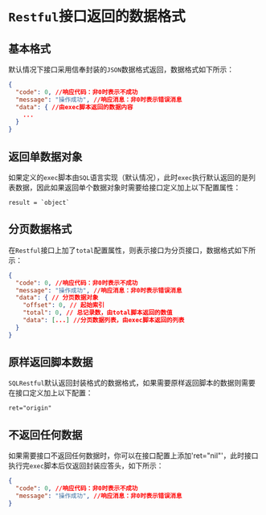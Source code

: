 # `Restful`接口返回的数据格式

## 基本格式

默认情况下接口采用信奉封装的`JSON`数据格式返回，数据格式如下所示：

```json
{
  "code": 0, //响应代码：非0时表示不成功
  "message": "操作成功", //响应消息：非0时表示错误消息
  "data": { //由exec脚本返回的数据内容
    ...
  }
}
```

## 返回单数据对象

如果定义的`exec`脚本由`SQL`语言实现（默认情况），此时`exec`执行默认返回的是列表数据，因此如果返回单个数据对象时需要给接口定义加上以下配置属性：

```hcl
result = `object`
```

## 分页数据格式

在`Restful`接口上加了`total`配置属性，则表示接口为分页接口，数据格式如下所示：

```json
{
  "code": 0, //响应代码：非0时表示不成功
  "message": "操作成功", //响应消息：非0时表示错误消息
  "data": { // 分页数据对象
    "offset": 0, // 起始索引
    "total": 0, // 总记录数，由total脚本返回的数值
    "data": [...] //分页数据列表，由exec脚本返回的列表
  }
}
```

## 原样返回脚本数据

`SQLRestful`默认返回封装格式的数据格式，如果需要原样返回脚本的数据则需要在接口定义加上以下配置：

```hcl
ret="origin"
```

## 不返回任何数据

如果需要接口不返回任何数据时，你可以在接口配置上添加'ret="nil"'，此时接口执行完`exec`脚本后仅返回封装应答头，如下所示：

```json
{
  "code": 0, //响应代码：非0时表示不成功
  "message": "操作成功", //响应消息：非0时表示错误消息
}
```
